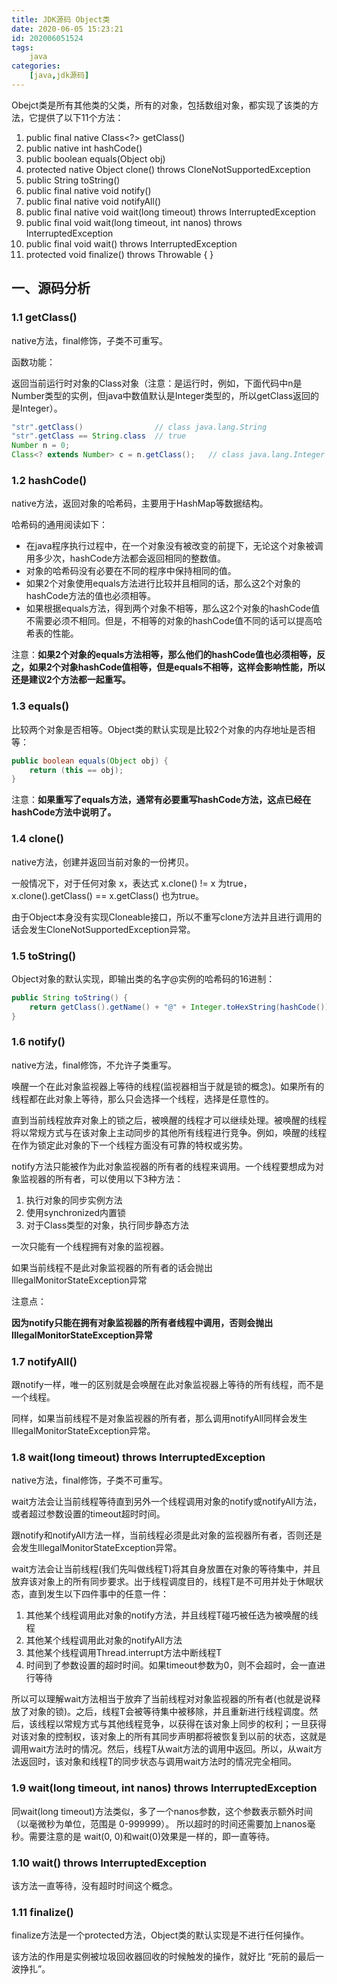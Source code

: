 ```yaml
---
title: JDK源码 Object类
date: 2020-06-05 15:23:21
id: 202006051524
tags:
	java
categories:
	[java,jdk源码]
---
```


Obejct类是所有其他类的父类，所有的对象，包括数组对象，都实现了该类的方法，它提供了以下11个方法：

1. public final native Class<?> getClass()
2. public native int hashCode()
3. public boolean equals(Object obj)
4. protected native Object clone() throws CloneNotSupportedException
5. public String toString()
6. public final native void notify()
7. public final native void notifyAll()
8. public final native void wait(long timeout) throws InterruptedException
9. public final void wait(long timeout, int nanos) throws InterruptedException
10. public final void wait() throws InterruptedException
11. protected void finalize() throws Throwable { }

<!-- more -->

## 一、源码分析

### 1.1 getClass()

native方法，final修饰，子类不可重写。

函数功能：

返回当前运行时对象的Class对象（注意：是运行时，例如，下面代码中n是Number类型的实例，但java中数值默认是Integer类型的，所以getClass返回的是Integer）。

```java
"str".getClass() 				// class java.lang.String
"str".getClass == String.class 	// true
Number n = 0;
Class<? extends Number> c = n.getClass(); 	// class java.lang.Integer
```

### 1.2 hashCode()

native方法，返回对象的哈希码，主要用于HashMap等数据结构。

哈希码的通用阅读如下：

* 在java程序执行过程中，在一个对象没有被改变的前提下，无论这个对象被调用多少次，hashCode方法都会返回相同的整数值。
* 对象的哈希码没有必要在不同的程序中保持相同的值。
* 如果2个对象使用equals方法进行比较并且相同的话，那么这2个对象的hashCode方法的值也必须相等。
* 如果根据equals方法，得到两个对象不相等，那么这2个对象的hashCode值不需要必须不相同。但是，不相等的对象的hashCode值不同的话可以提高哈希表的性能。

注意：**如果2个对象的equals方法相等，那么他们的hashCode值也必须相等，反之，如果2个对象hashCode值相等，但是equals不相等，这样会影响性能，所以还是建议2个方法都一起重写。**

### 1.3 equals()

比较两个对象是否相等。Object类的默认实现是比较2个对象的内存地址是否相等：

```java
public boolean equals(Object obj) {
    return (this == obj);
}
```

注意：**如果重写了equals方法，通常有必要重写hashCode方法，这点已经在hashCode方法中说明了。**

### 1.4 clone()

native方法，创建并返回当前对象的一份拷贝。

一般情况下，对于任何对象 x，表达式 x.clone() != x 为true，x.clone().getClass() == x.getClass() 也为true。

由于Object本身没有实现Cloneable接口，所以不重写clone方法并且进行调用的话会发生CloneNotSupportedException异常。

### 1.5 toString()

Object对象的默认实现，即输出类的名字@实例的哈希码的16进制：

```java
public String toString() {
	return getClass().getName() + "@" + Integer.toHexString(hashCode());
}
```

### 1.6 notify()

native方法，final修饰，不允许子类重写。

唤醒一个在此对象监视器上等待的线程(监视器相当于就是锁的概念)。如果所有的线程都在此对象上等待，那么只会选择一个线程，选择是任意性的。

直到当前线程放弃对象上的锁之后，被唤醒的线程才可以继续处理。被唤醒的线程将以常规方式与在该对象上主动同步的其他所有线程进行竞争。例如，唤醒的线程在作为锁定此对象的下一个线程方面没有可靠的特权或劣势。

notify方法只能被作为此对象监视器的所有者的线程来调用。一个线程要想成为对象监视器的所有者，可以使用以下3种方法：

1. 执行对象的同步实例方法
2. 使用synchronized内置锁
3. 对于Class类型的对象，执行同步静态方法

一次只能有一个线程拥有对象的监视器。

如果当前线程不是此对象监视器的所有者的话会抛出IllegalMonitorStateException异常

注意点：

**因为notify只能在拥有对象监视器的所有者线程中调用，否则会抛出IllegalMonitorStateException异常**

### 1.7 notifyAll()

跟notify一样，唯一的区别就是会唤醒在此对象监视器上等待的所有线程，而不是一个线程。

同样，如果当前线程不是对象监视器的所有者，那么调用notifyAll同样会发生IllegalMonitorStateException异常。

### 1.8 wait(long timeout) throws InterruptedException

native方法，final修饰，子类不可重写。

wait方法会让当前线程等待直到另外一个线程调用对象的notify或notifyAll方法，或者超过参数设置的timeout超时时间。

跟notify和notifyAll方法一样，当前线程必须是此对象的监视器所有者，否则还是会发生IllegalMonitorStateException异常。

wait方法会让当前线程(我们先叫做线程T)将其自身放置在对象的等待集中，并且放弃该对象上的所有同步要求。出于线程调度目的，线程T是不可用并处于休眠状态，直到发生以下四件事中的任意一件：

1. 其他某个线程调用此对象的notify方法，并且线程T碰巧被任选为被唤醒的线程
2. 其他某个线程调用此对象的notifyAll方法
3. 其他某个线程调用Thread.interrupt方法中断线程T
4. 时间到了参数设置的超时时间。如果timeout参数为0，则不会超时，会一直进行等待

所以可以理解wait方法相当于放弃了当前线程对对象监视器的所有者(也就是说释放了对象的锁)。之后，线程T会被等待集中被移除，并且重新进行线程调度。然后，该线程以常规方式与其他线程竞争，以获得在该对象上同步的权利；一旦获得对该对象的控制权，该对象上的所有其同步声明都将被恢复到以前的状态，这就是调用wait方法时的情况。然后，线程T从wait方法的调用中返回。所以，从wait方法返回时，该对象和线程T的同步状态与调用wait方法时的情况完全相同。

### 1.9 wait(long timeout, int nanos) throws InterruptedException

同wait(long timeout)方法类似，多了一个nanos参数，这个参数表示额外时间（以毫微秒为单位，范围是 0-999999）。 所以超时的时间还需要加上nanos毫秒。需要注意的是 wait(0, 0)和wait(0)效果是一样的，即一直等待。

### 1.10 wait() throws InterruptedException

该方法一直等待，没有超时时间这个概念。

### 1.11 finalize()

finalize方法是一个protected方法，Object类的默认实现是不进行任何操作。

该方法的作用是实例被垃圾回收器回收的时候触发的操作，就好比 “死前的最后一波挣扎”。



